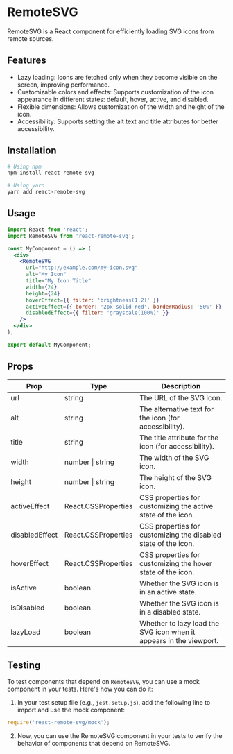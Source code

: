 # RemoteSVG
RemoteSVG is a React component for efficiently loading SVG icons from remote sources.

## Features
- Lazy loading: Icons are fetched only when they become visible on the screen, improving performance.
- Customizable colors and effects: Supports customization of the icon appearance in different states: default, hover, active, and disabled.
- Flexible dimensions: Allows customization of the width and height of the icon.
- Accessibility: Supports setting the alt text and title attributes for better accessibility.

## Installation

```bash
# Using npm
npm install react-remote-svg

# Using yarn
yarn add react-remote-svg
```

## Usage

```jsx
import React from 'react';
import RemoteSVG from 'react-remote-svg';

const MyComponent = () => (
  <div>
    <RemoteSVG 
      url="http://example.com/my-icon.svg"
      alt="My Icon"
      title="My Icon Title"
      width={24}
      height={24}
      hoverEffect={{ filter: 'brightness(1.2)' }}
      activeEffect={{ border: '2px solid red', borderRadius: '50%' }}
      disabledEffect={{ filter: 'grayscale(100%)' }}
    />
  </div>
);

export default MyComponent;
```

## Props
| Prop              | Type               | Description                                         |
|-------------------|--------------------|-----------------------------------------------------|
| url               | string             | The URL of the SVG icon.                            |
| alt               | string             | The alternative text for the icon (for accessibility).|
| title             | string             | The title attribute for the icon (for accessibility).|
| width             | number \| string   | The width of the SVG icon.                          |
| height            | number \| string   | The height of the SVG icon.                         |
| activeEffect     | React.CSSProperties | CSS properties for customizing the active state of the icon. |
| disabledEffect   | React.CSSProperties | CSS properties for customizing the disabled state of the icon. |
| hoverEffect      | React.CSSProperties | CSS properties for customizing the hover state of the icon. |
| isActive          | boolean            | Whether the SVG icon is in an active state.          |
| isDisabled        | boolean            | Whether the SVG icon is in a disabled state.        |
| lazyLoad          | boolean            | Whether to lazy load the SVG icon when it appears in the viewport.        |

## Testing

To test components that depend on `RemoteSVG`, you can use a mock component in your tests. Here's how you can do it:

1. In your test setup file (e.g., `jest.setup.js`), add the following line to import and use the mock component:

```javascript
require('react-remote-svg/mock');
```

2. Now, you can use the RemoteSVG component in your tests to verify the behavior of components that depend on RemoteSVG.

